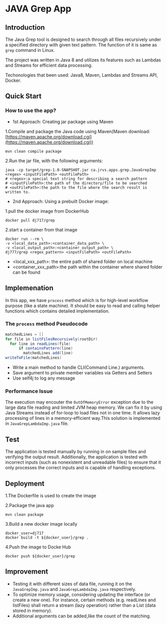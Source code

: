 # JAVA Grep App

## Introduction

The Java Grep tool is designed to search through all files recursively under a specified directory with given text pattern. The function of it is same as `grep` command in Linux.

The project was written in Java 8 and utilizes its features such as Lambdas and Streams for efficient data processing.

Techonologies that been used: Java8, Maven, Lambdas and Streams API, Docker.


## Quick Start
### How to use the app? 
- 1st Approach: Creating jar package using Maven

1.Compile and package the Java code using Maven(Maven download:[https://maven.apache.org/download.cgi](https://maven.apache.org/download.cgi))
```
mvn clean compile package
```

2.Run the jar file, with the following arguments:  
```
java -cp target/grep-1.0-SNAPSHOT.jar ca.jrvs.apps.grep.JavaGrepImp <regex> <inputFilePath> <outFilePath>
# <regex>:a special text string for describing a search pattern
# <inputFilePath>:the path of the directory/file to be searched
# <outFilePath>:the path to the file where the search result is written to.
```

- 2nd Approach: Using a prebuilt Docker image:

1.pull the docker image from DockerHub   
```
docker pull dj717/grep
```

2.start a container from that image 
```
docker run --rm \ 
-v <local_data_path>:<container_data_path> \
-v <local_output_path>:<container_output_path> \
dj777/grep <regex_pattern> <inputFilePath> <outFilePath>
```
- <local_xxx_path>: the entire path of shared folder on local machine
- <container_xxx_path>:the path within the container where shared folder can be found


## Implemenation
In this app, we have `process` method which is for high-level workflow purpose (like a state machine). It should be easy to read and calling helper functions which contains detailed implementation.

### The `process` method Pseudocode
```Java
matchedLines = []
for file in listFilesRecursively(rootDir)
  for line in readLines(file)
      if containsPattern(line)
        matchedLines.add(line)
writeToFile(matchedLines)
```
- Write a main method to handle CLI(Command Line.) arguments.
- Save argument to private member variables via Getters and Setters
- Use self4j to log any message

### Performance Issue
The execution may encouter the `OutOfMemoryError` exception due to the large data file reading and limited JVM heap memory. We can fix it by using Java Streams instead of for-loop to load files not in one time. It allows lazy processing of lines in a memory-efficient way.This solution is implemented in `JavaGrepLambdaImp.java` file.

## Test
The application is tested manually by running in on sample files and verifying the output result. Additionally, the application is tested with incorrect inputs (such as nonexistent and unreadable files) to ensure that it only processes the correct inputs and is capable of handling exceptions.

## Deployment
1.The Dockerfile is used to create the image

2.Package the java app
```
mvn clean package
```

3.Build a new docker image locally
```
docker_user=dj717
docker build -t ${docker_user}/grep .
```

4.Push the image to Docke Hub
```
docker push ${docker_user}/grep
```
## Improvement
- Testing it with different sizes of data file, running it on the `JavaGrepImp.java` and `JavaGrepLambdaImp.java` respectively. 
- To optimize memory usage, considering updating the interface (or create a new one). For instance, certain methods (e.g. readLines and listFiles) shall return a stream (lazy operation) rather than a List (data stored in memory).
- Additional arguments can be added,like the count of the matching.
